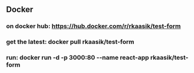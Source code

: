 ## Docker
### on docker hub: https://hub.docker.com/r/rkaasik/test-form
### get the latest: docker pull rkaasik/test-form
### run: docker run -d -p 3000:80 --name react-app rkaasik/test-form
